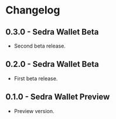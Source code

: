 # Changelog

## 0.3.0 - Sedra Wallet Beta

* Second beta release.

## 0.2.0 - Sedra Wallet Beta

* First beta release.

## 0.1.0 - Sedra Wallet Preview

* Preview version.
